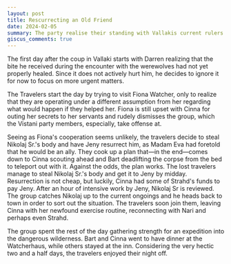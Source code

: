 ```yaml
---
layout: post
title: Rescurrecting an Old Friend
date: 2024-02-05
summary: The party realise their standing with Vallakis current rulers is not great and stealthily rescurrect an ally.
giscus_comments: true
---
```


The first day after the coup in Vallaki starts with Darren realizing that the bite he received during the encounter with the werewolves had not yet properly healed. Since it does not actively hurt him, he decides to ignore it for now to focus on more urgent matters.

The Travelers start the day by trying to visit Fiona Watcher, only to realize that they are operating under a different assumption from her regarding what would happen if they helped her. Fiona is still upset with Cinna for outing her secrets to her servants and rudely dismisses the group, which the Vistani party members, especially, take offense at.

Seeing as Fiona's cooperation seems unlikely, the travelers decide to steal Nikolaj Sr.'s body and have Jeny resurrect him, as Madam Eva had foretold that he would be an ally. They cook up a plan that—in the end—comes down to Cinna scouting ahead and Bart deadlifting the corpse from the bed to teleport out with it. Against the odds, the plan works. The lost travelers manage to steal Nikolaj Sr.'s body and get it to Jeny by midday. Resurrection is not cheap, but luckily, Cinna had some of Strahd's funds to pay Jeny. After an hour of intensive work by Jeny, Nikolaj Sr is reviewed. The group catches Nikolaj up to the current ongoings and he heads back to town in order to sort out the situation. The travelers soon join them, leaving Cinna with her newfound exercise routine, reconnecting with Nari and perhaps even Strahd.

The group spent the rest of the day gathering strength for an expedition into the dangerous wilderness. Bart and Cinna went to have dinner at the Watcherhaus, while others stayed at the inn. Considering the very hectic two and a half days, the travelers enjoyed their night off.
